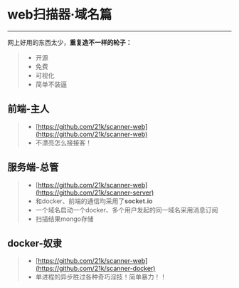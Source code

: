 # web扫描器·域名篇

------

网上好用的东西太少，**重复造不一样的轮子：** 

> * 开源
> * 免费
> * 可视化
> * 简单不装逼


## 前端-主人
> * [https://github.com/21k/scanner-web](https://github.com/21k/scanner-web)
> * 不漂亮怎么接接客！

## 服务端-总管
> * [https://github.com/21k/scanner-web](https://github.com/21k/scanner-server)
> * 和docker、前端的通信均采用了**socket.io**
> * 一个域名启动一个docker、多个用户发起的同一域名采用消息订阅
> * 扫描结果mongo存储

## docker-奴隶
> * [https://github.com/21k/scanner-web](https://github.com/21k/scanner-docker)
> * 单进程的异步胜过各种奇巧淫技！简单暴力！！